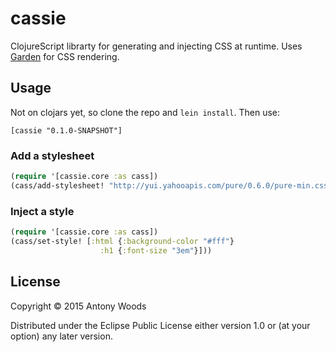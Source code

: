 # cassie

ClojureScript librarty for generating and injecting CSS at runtime. Uses [Garden](https://github.com/noprompt/garden) for CSS rendering.

## Usage

Not on clojars yet, so clone the repo and `lein install`.
Then use:

```
[cassie "0.1.0-SNAPSHOT"]
```

### Add a stylesheet
```clojure
(require '[cassie.core :as cass])
(cass/add-stylesheet! "http://yui.yahooapis.com/pure/0.6.0/pure-min.css")
```

### Inject a style
```clojure
(require '[cassie.core :as cass])
(cass/set-style! [:html {:background-color "#fff"}
                    :h1 {:font-size "3em"}]))
```

## License

Copyright © 2015 Antony Woods

Distributed under the Eclipse Public License either version 1.0 or (at
your option) any later version.

